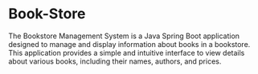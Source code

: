 # Book-Store
The Bookstore Management System is a Java Spring Boot application designed to manage and display information about books in a bookstore. This application provides a simple and intuitive interface to view details about various books, including their names, authors, and prices.
